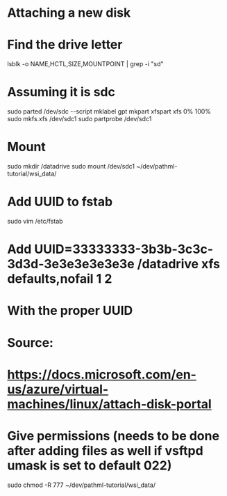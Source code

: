 
# Attaching a new disk

# Find the drive letter
lsblk -o NAME,HCTL,SIZE,MOUNTPOINT | grep -i "sd"

# Assuming it is sdc

sudo parted /dev/sdc --script mklabel gpt mkpart xfspart xfs 0% 100%
sudo mkfs.xfs /dev/sdc1
sudo partprobe /dev/sdc1

# Mount

sudo mkdir /datadrive
sudo mount /dev/sdc1 ~/dev/pathml-tutorial/wsi_data/

# Add UUID to fstab

sudo vim /etc/fstab

# Add UUID=33333333-3b3b-3c3c-3d3d-3e3e3e3e3e3e   /datadrive   xfs   defaults,nofail   1   2
# With the proper UUID

# Source:
# https://docs.microsoft.com/en-us/azure/virtual-machines/linux/attach-disk-portal

# Give permissions (needs to be done after adding files as well if vsftpd umask is set to default 022)

sudo chmod -R 777 ~/dev/pathml-tutorial/wsi_data/
